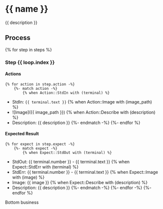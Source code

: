 # {{ name  }}

{{ description }}

## Process
{% for step in steps %}
### Step {{ loop.index }}

#### Actions
    {% for action in step.action -%}
        {%- match action -%}
            {% when Action::StdIn with (terminal) %}
* StdIn: `{{ terminal.text }}`
            {% when Action::Image with (image_path) %}
* ![Image]({{ image_path }})
            {% when Action::Describe with (description) %}
* Description: {{ description }}
        {%- endmatch -%}
    {%- endfor %}

#### Expected Result
    {% for expect in step.expect -%}
        {%- match expect -%}
            {% when Expect::StdOut with (terminal) %}
* StdOut: {{ terminal.number }} - {{ terminal.text }}
            {% when Expect::StdErr with (terminal) %}
* StdErr: {{ terminal.number }} - {{ terminal.text }}
            {% when Expect::Image with (image) %}
* Image: {{ image }}
            {% when Expect::Describe with (description) %}
* Description: {{ description }}
        {%- endmatch -%}
    {%- endfor -%}
{%- endfor %}

Bottom business